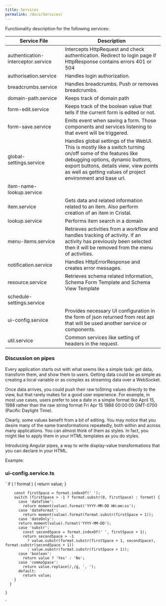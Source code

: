 ```yaml
---
title: Services
permalink: /docs/Services/
---
```


Functionality description for the following services: 

| Service File | Description |
| ------------- | ------------- |
| authentication-interceptor.service | Intercepts HttpRequest and check authentication. Redirect to login page if HttpResponse contains errors 401 or 504 |
| authorisation.service | Handles login authorization. |
| breadcrumbs.service | Handles breadcrumbs. Push or removes breadcrumbs. |
| domain-path.service | Keeps track of domain path |
| form-edit.service | Keeps track of the boolean value that tells if the current form is edited or not. |
| form-save.service | Emits event when saving a form. Those components and services listening to that event will be triggered. |
| global-settings.service	| Handles global settings of the WebUI. This is mostly like a switch turning on/off some of the features like debugging options, dynamic buttons, export buttons, details view, view points as well as getting values of project environment and base url. |
| item-name-lookup.service | |
| item.service | Gets data and related information related to an item. Also perform creation of an item in Cristal. |
| lookup.service | Performs item search in a domain |
| menu-items.service | Retrieves activities from a workflow and handles tracking of activity. If an activity has previously been selected then it will be removed from the menu of activities. |
| notification.service | Handles HttpErrorResponse and creates error messages. |
| resource.service | Retrieves schema related information, Schema Form Template and Schema View Template |
| schedule-settings.service | | 
| ui-config.service | Provides necessary UI configuration in the form of json returned from rest api that will be used another service or components. |
| util.service | Common services like setting of headers in the request. |

### Discussion on pipes

Every application starts out with what seems like a simple task: get data, transform them, and show them to users. Getting data could be as simple as creating a local variable or as complex as streaming data over a WebSocket.

Once data arrives, you could push their raw toString values directly to the view, but that rarely makes for a good user experience. For example, in most use cases, users prefer to see a date in a simple format like April 15, 1988 rather than the raw string format Fri Apr 15 1988 00:00:00 GMT-0700 (Pacific Daylight Time).

Clearly, some values benefit from a bit of editing. You may notice that you desire many of the same transformations repeatedly, both within and across many applications. You can almost think of them as styles. In fact, you might like to apply them in your HTML templates as you do styles.

Introducing Angular pipes, a way to write display-value transformations that you can declare in your HTML.

Example:
### ui-config.service.ts
`
		if ( ! format ) {
		  return value;
		}
	 
		const firstSpace = format.indexOf(' ');
		switch (firstSpace > -1 ? format.substr(0, firstSpace) : format) {
		  case 'dateTime':
			return moment(value).format('YYYY-MM-DD HH:mm:ss');
		  case 'dateFormat':
			return moment(value).format(format.substr(firstSpace + 1));
		  case 'dateOnly':
		  return moment(value).format('YYYY-MM-DD');
		  case 'substr':
			const secondSpace = format.indexOf(' ', firstSpace + 1);
			return secondSpace > -1
			  ? value.substr(format.substr(firstSpace + 1, secondSpace), format.substr(secondSpace + 1))
			  : value.substr(format.substr(firstSpace + 1));
		  case 'boolean':
			return value ? 'Yes' : 'No';
		  case 'commaSpace':
			return value.replace(/,/g, ', ');
		  default:
			return value;
		}
	  }
	 
	}
`